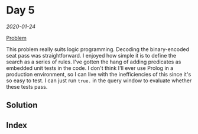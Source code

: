 <script>
  import Nav from "../components/Nav.svelte"
  import Editor from "../components/Editor.svelte";
  import solution from "./solution.pl";
</script>

# Day 5

_2020-01-24_

[Problem](https://adventofcode.com/2020/day/5)

This problem really suits logic programming. Decoding the binary-encoded seat pass was straightforward. I enjoyed how simple it is to define the search as a series of rules. I've gotten the hang of adding predicates as embedded unit tests in the code. I don't think I'll ever use Prolog in a production environment, so I can live with the inefficiencies of this since it's so easy to test. I can just run `true.` in the query window to evaluate whether these tests pass.

## Solution

<Editor text={solution} />

## Index

<Nav />
